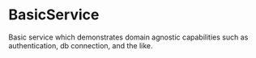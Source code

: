 # BasicService
Basic service which demonstrates domain agnostic capabilities such as authentication, db connection, and the like. 
